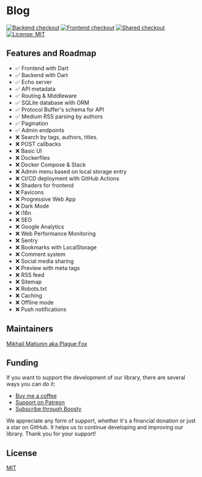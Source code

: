 # Blog

[![Backend checkout](https://github.com/PlugFox/blog/actions/workflows/backend-checkout.yml/badge.svg)](https://github.com/PlugFox/blog/actions/workflows/backend-checkout.yml)
[![Frontend checkout](https://github.com/PlugFox/blog/actions/workflows/frontend-checkout.yml/badge.svg)](https://github.com/PlugFox/blog/actions/workflows/frontend-checkout.yml)
[![Shared checkout](https://github.com/PlugFox/blog/actions/workflows/shared-checkout.yml/badge.svg)](https://github.com/PlugFox/blog/actions/workflows/shared-checkout.yml)
[![License: MIT](https://img.shields.io/badge/license-MIT-purple.svg)](https://opensource.org/licenses/MIT)

## Features and Roadmap

- ✅ Frontend with Dart
- ✅ Backend with Dart
- ✅ Echo server
- ✅ API metadata
- ✅ Routing & Middleware
- ✅ SQLite database with ORM
- ✅ Protocol Buffer's schema for API
- ✅ Medium RSS parsing by authors
- ✅ Pagination
- ✅ Admin endpoints
- ❌ Search by tags, authors, titles.
- ❌ POST callbacks
- ❌ Basic UI
- ❌ Dockerfiles
- ❌ Docker Compose & Stack
- ❌ Admin menu based on local storage entry
- ❌ CI/CD deployment with GitHub Actions
- ❌ Shaders for frontend
- ❌ Favicons
- ❌ Progressive Web App
- ❌ Dark Mode
- ❌ i18n
- ❌ SEO
- ❌ Google Analytics
- ❌ Web Performance Monitoring
- ❌ Sentry
- ❌ Bookmarks with LocalStorage
- ❌ Comment system
- ❌ Social media sharing
- ❌ Preview with meta tags
- ❌ RSS feed
- ❌ Sitemap
- ❌ Robots.txt
- ❌ Caching
- ❌ Offline mode
- ❌ Push notifications

## Maintainers

[Mikhail Matiunin aka Plague Fox](https://plugfox.dev)

## Funding

If you want to support the development of our library, there are several ways you can do it:

- [Buy me a coffee](https://www.buymeacoffee.com/plugfox)
- [Support on Patreon](https://www.patreon.com/plugfox)
- [Subscribe through Boosty](https://boosty.to/plugfox)

We appreciate any form of support, whether it's a financial donation or just a star on GitHub. It helps us to continue developing and improving our library. Thank you for your support!

## License

[MIT](https://opensource.org/licenses/MIT)
